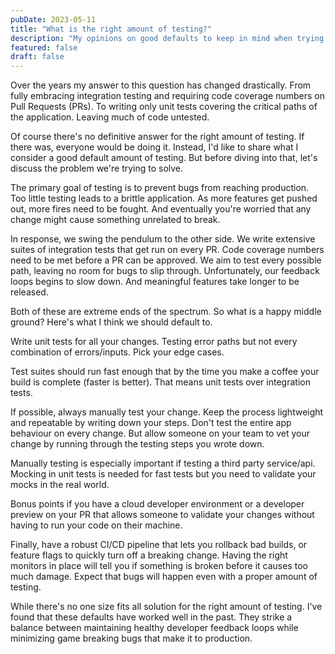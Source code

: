```yaml
---
pubDate: 2023-05-11
title: "What is the right amount of testing?"
description: "My opinions on good defaults to keep in mind when trying to understand the right amount of testing"
featured: false
draft: false
---
```


Over the years my answer to this question has changed drastically. From fully embracing integration testing and requiring code coverage numbers on Pull Requests (PRs). To writing only unit tests covering the critical paths of the application. Leaving much of code untested.

Of course there's no definitive answer for the right amount of testing. If there was, everyone would be doing it. Instead, I'd like to share what I consider a good default amount of testing. But before diving into that, let's discuss the problem we're trying to solve.

The primary goal of testing is to prevent bugs from reaching production. Too little testing leads to a brittle application. As more features get pushed out, more fires need to be fought. And eventually you're worried that any change might cause something unrelated to break.

In response, we swing the pendulum to the other side. We write extensive suites of integration tests that get run on every PR. Code coverage numbers need to be met before a PR can be approved. We aim to test every possible path, leaving no room for bugs to slip through. Unfortunately, our feedback loops begins to slow down. And meaningful features take longer to be released.

Both of these are extreme ends of the spectrum. So what is a happy middle ground? Here's what I think we should default to.

Write unit tests for all your changes. Testing error paths but not every combination of errors/inputs. Pick your edge cases.

Test suites should run fast enough that by the time you make a coffee your build is complete (faster is better). That means unit tests over integration tests.

If possible, always manually test your change. Keep the process lightweight and repeatable by writing down your steps. Don't test the entire app behaviour on every change. But allow someone on your team to vet your change by running through the testing steps you wrote down.

Manually testing is especially important if testing a third party service/api. Mocking in unit tests is needed for fast tests but you need to validate your mocks in the real world.

Bonus points if you have a cloud developer environment or a developer preview on your PR that allows someone to validate your changes without having to run your code on their machine.

Finally, have a robust CI/CD pipeline that lets you rollback bad builds, or feature flags to quickly turn off a breaking change. Having the right monitors in place will tell you if something is broken before it causes too much damage. Expect that bugs will happen even with a proper amount of testing.

While there's no one size fits all solution for the right amount of testing. I've found that these defaults have worked well in the past. They strike a balance between maintaining healthy developer feedback loops while minimizing game breaking bugs that make it to production.
